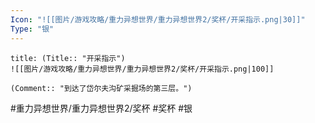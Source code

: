 ```yaml
---
Icon: "![[图片/游戏攻略/重力异想世界/重力异想世界2/奖杯/开采指示.png|30]]"
Type: "银"
---
```

```ad-common-silver-trophy
title: (Title:: "开采指示")
![[图片/游戏攻略/重力异想世界/重力异想世界2/奖杯/开采指示.png|100]]

(Comment:: "到达了岱尔夫沟矿采掘场的第三层。")
```

#重力异想世界/重力异想世界2/奖杯 #奖杯 #银
